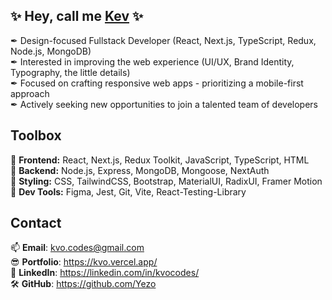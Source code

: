 ## ✨ Hey, call me [Kev](https://kvo.vercel.app/) ✨
✒ Design-focused Fullstack Developer (React, Next.js, TypeScript, Redux, Node.js, MongoDB)<br>
✒ Interested in improving the web experience (UI/UX, Brand Identity, Typography, the little details)<br>
✒ Focused on crafting responsive web apps - prioritizing a mobile-first approach<br>
✒ Actively seeking new opportunities to join a talented team of developers<br>

## Toolbox
🔧 <b>Frontend:</b>  React, Next.js, Redux Toolkit, JavaScript, TypeScript, HTML<br>
🔧 <b>Backend:</b>  Node.js, Express, MongoDB, Mongoose, NextAuth<br>
🔧 <b>Styling:</b>  CSS, TailwindCSS, Bootstrap, MaterialUI, RadixUI, Framer Motion<br>
🔧 <b>Dev Tools:</b>  Figma, Jest, Git, Vite, React-Testing-Library<br>

## Contact
📫 **Email**: kvo.codes@gmail.com  <br>
😎 **Portfolio**: https://kvo.vercel.app/ <br>
🤝 **LinkedIn**: https://linkedin.com/in/kvocodes/ <br>
🛠 **GitHub**: https://github.com/Yezo 


<!---
## Stats
![My stats](https://github-readme-stats.vercel.app/api?username=Yezo&show_icons=true&theme=nord&hide_border=true&text_bold=false)      
<br>
[![Top Langs](https://github-readme-stats.vercel.app/api/top-langs/?username=Yezo&hide_progress=false&layout=compact&theme=nord&hide_border=true)](https://github.com/Yezo/github-readme-stats)

## The foundations
[![My Skills](https://skillicons.dev/icons?i=html,css,javascript,vscode,git,github,postman,vite&perline=5)](https://skillicons.dev)

## Can't live without
[![My Skills](https://skillicons.dev/icons?i=react,ts,tailwind&perline=5)](https://skillicons.dev)

## Familiar with
[![My Skills](https://skillicons.dev/icons?i=redux,nodejs,express,mongo,sass,jest,docker,materialui,bootstrap,vercel&perline=5)](https://skillicons.dev)

## Currently learning
[![My Skills](https://skillicons.dev/icons?i=mysql,figma&perline=5)](https://skillicons.dev)
-->
